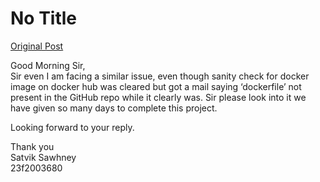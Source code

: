 # No Title

[Original Post](https://discourse.onlinedegree.iitm.ac.in/t/167471/8)

<p>Good Morning Sir,<br>
Sir even I am facing a similar issue, even though sanity check for docker image on docker hub was cleared but got a mail saying ‘dockerfile’ not present in the GitHub repo while it clearly was. Sir please look into it we have given so many days to complete this project.</p>
<p>Looking forward to your reply.</p>
<p>Thank you<br>
Satvik Sawhney<br>
23f2003680</p>